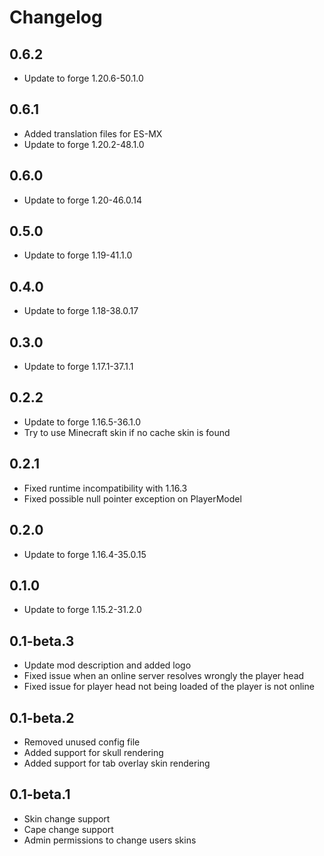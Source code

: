 # Changelog

## 0.6.2
- Update to forge 1.20.6-50.1.0

## 0.6.1
- Added translation files for ES-MX
- Update to forge 1.20.2-48.1.0

## 0.6.0
- Update to forge 1.20-46.0.14

## 0.5.0
- Update to forge 1.19-41.1.0

## 0.4.0
- Update to forge 1.18-38.0.17

## 0.3.0
- Update to forge 1.17.1-37.1.1

## 0.2.2
- Update to forge 1.16.5-36.1.0
- Try to use Minecraft skin if no cache skin is found

## 0.2.1
- Fixed runtime incompatibility with 1.16.3
- Fixed possible null pointer exception on PlayerModel

## 0.2.0
- Update to forge 1.16.4-35.0.15

## 0.1.0
- Update to forge 1.15.2-31.2.0

## 0.1-beta.3
- Update mod description and added logo
- Fixed issue when an online server resolves wrongly the player head
- Fixed issue for player head not being loaded of the player is not online

## 0.1-beta.2
- Removed unused config file
- Added support for skull rendering
- Added support for tab overlay skin rendering

## 0.1-beta.1
- Skin change support
- Cape change support
- Admin permissions to change users skins
